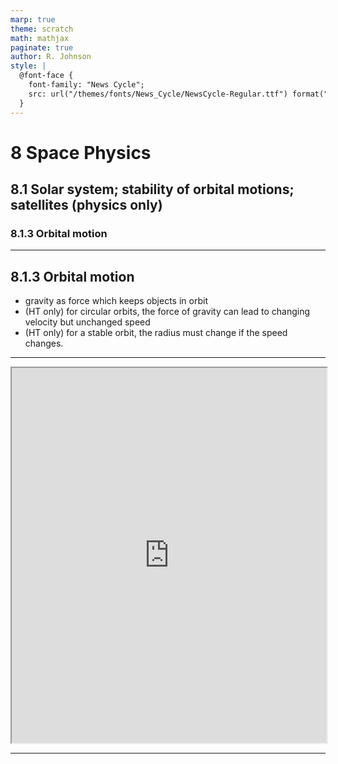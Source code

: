 ```yaml
---
marp: true
theme: scratch
math: mathjax
paginate: true
author: R. Johnson
style: |
  @font-face {
    font-family: "News Cycle";
    src: url("/themes/fonts/News_Cycle/NewsCycle-Regular.ttf") format("truetype");
  }
---
```


# 8 Space Physics

## 8.1 Solar system; stability of orbital motions; satellites (physics only)

### 8.1.3 Orbital motion

---

## 8.1.3 Orbital motion

- gravity as force which keeps objects in orbit
- (HT only) for circular orbits, the force of gravity can lead to changing velocity but unchanged speed
- (HT only) for a stable orbit, the radius must change if the speed changes.

---

<iframe src="https://phet.colorado.edu/sims/html/gravity-and-orbits/latest/gravity-and-orbits_en.html"
        width="100%"
        height="600"
        allowfullscreen>
</iframe>

---
